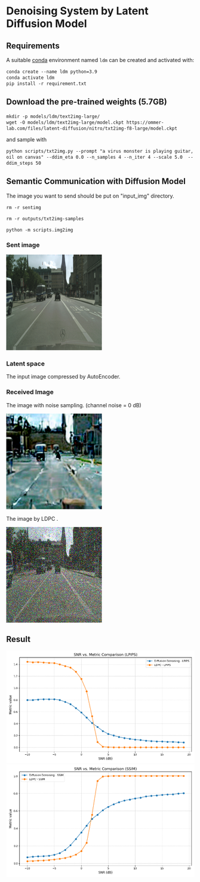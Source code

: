 # Denoising System by Latent Diffusion Model

## Requirements
A suitable [conda](https://conda.io/) environment named `ldm` can be created
and activated with:

```
conda create --name ldm python=3.9
conda activate ldm
pip install -r requirement.txt
```


## Download the pre-trained weights (5.7GB)
```
mkdir -p models/ldm/text2img-large/
wget -O models/ldm/text2img-large/model.ckpt https://ommer-lab.com/files/latent-diffusion/nitro/txt2img-f8-large/model.ckpt
```
and sample with
```
python scripts/txt2img.py --prompt "a virus monster is playing guitar, oil on canvas" --ddim_eta 0.0 --n_samples 4 --n_iter 4 --scale 5.0  --ddim_steps 50
```
## Semantic Communication with Diffusion Model
The image you want to send should be put on "input_img" directory.
```
rm -r sentimg
```
```
rm -r outputs/txt2img-samples
```
```
python -m scripts.img2img
```

### Sent image
![original image](./sentimg/sentimg_1.png)

### Latent space
The input image compressed by AutoEncoder.

### Received Image
The image with noise sampling. (channel noise = 0 dB)

![image with sampling](./outputs/correct/Diffusion%20Denoising/output_0_1.png)

The image by LDPC .

![image with LDPC](./outputs/LDPC/output_0_1.png)

## Result
![Result on LDPC](./snr_vs_lpips_comparison.png)
![Result on LDPC](./snr_vs_ssim_comparison.png)












